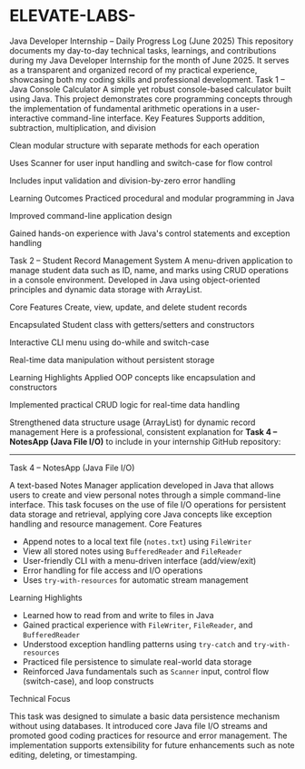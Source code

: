 # ELEVATE-LABS-
 Java Developer Internship – Daily Progress Log (June 2025) This repository documents my day-to-day technical tasks, learnings, and contributions during my Java Developer Internship for the month of June 2025. It serves as a transparent and organized record of my practical experience, showcasing both my coding skills and professional development.
Task 1 – Java Console Calculator
A simple yet robust console-based calculator built using Java. This project demonstrates core programming concepts through the implementation of fundamental arithmetic operations in a user-interactive command-line interface.
Key Features
Supports addition, subtraction, multiplication, and division

Clean modular structure with separate methods for each operation

Uses Scanner for user input handling and switch-case for flow control

Includes input validation and division-by-zero error handling

Learning Outcomes
Practiced procedural and modular programming in Java

Improved command-line application design

Gained hands-on experience with Java's control statements and exception handling

Task 2 – Student Record Management System
A menu-driven application to manage student data such as ID, name, and marks using CRUD operations in a console environment. Developed in Java using object-oriented principles and dynamic data storage with ArrayList.

Core Features
Create, view, update, and delete student records

Encapsulated Student class with getters/setters and constructors

Interactive CLI menu using do-while and switch-case

Real-time data manipulation without persistent storage

Learning Highlights
Applied OOP concepts like encapsulation and constructors

Implemented practical CRUD logic for real-time data handling

Strengthened data structure usage (ArrayList) for dynamic record management
Here is a professional, consistent explanation for **Task 4 – NotesApp (Java File I/O)** to include in your internship GitHub repository:

---

 Task 4 – NotesApp (Java File I/O)

A text-based Notes Manager application developed in Java that allows users to create and view personal notes through a simple command-line interface. This task focuses on the use of file I/O operations for persistent data storage and retrieval, applying core Java concepts like exception handling and resource management.
 Core Features

* Append notes to a local text file (`notes.txt`) using `FileWriter`
* View all stored notes using `BufferedReader` and `FileReader`
* User-friendly CLI with a menu-driven interface (add/view/exit)
* Error handling for file access and I/O operations
* Uses `try-with-resources` for automatic stream management

 Learning Highlights

* Learned how to read from and write to files in Java
* Gained practical experience with `FileWriter`, `FileReader`, and `BufferedReader`
* Understood exception handling patterns using `try-catch` and `try-with-resources`
* Practiced file persistence to simulate real-world data storage
* Reinforced Java fundamentals such as `Scanner` input, control flow (switch-case), and loop constructs

Technical Focus

This task was designed to simulate a basic data persistence mechanism without using databases. It introduced core Java file I/O streams and promoted good coding practices for resource and error management. The implementation supports extensibility for future enhancements such as note editing, deleting, or timestamping.

